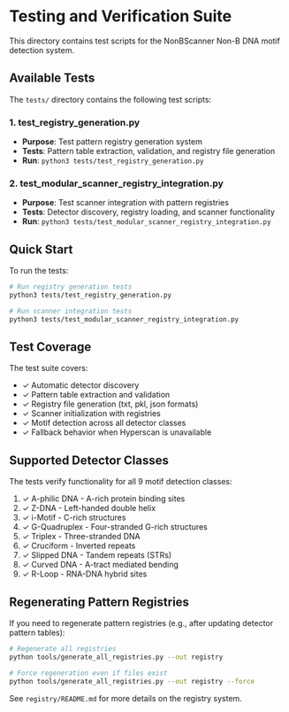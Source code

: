 # Testing and Verification Suite

This directory contains test scripts for the NonBScanner Non-B DNA motif detection system.

## Available Tests

The `tests/` directory contains the following test scripts:

### 1. test_registry_generation.py
- **Purpose**: Test pattern registry generation system
- **Tests**: Pattern table extraction, validation, and registry file generation
- **Run**: `python3 tests/test_registry_generation.py`

### 2. test_modular_scanner_registry_integration.py  
- **Purpose**: Test scanner integration with pattern registries
- **Tests**: Detector discovery, registry loading, and scanner functionality
- **Run**: `python3 tests/test_modular_scanner_registry_integration.py`

## Quick Start

To run the tests:

```bash
# Run registry generation tests
python3 tests/test_registry_generation.py

# Run scanner integration tests
python3 tests/test_modular_scanner_registry_integration.py
```

## Test Coverage

The test suite covers:

- ✓ Automatic detector discovery
- ✓ Pattern table extraction and validation
- ✓ Registry file generation (txt, pkl, json formats)
- ✓ Scanner initialization with registries
- ✓ Motif detection across all detector classes
- ✓ Fallback behavior when Hyperscan is unavailable

## Supported Detector Classes

The tests verify functionality for all 9 motif detection classes:

1. ✓ A-philic DNA    - A-rich protein binding sites
2. ✓ Z-DNA           - Left-handed double helix
3. ✓ i-Motif         - C-rich structures
4. ✓ G-Quadruplex    - Four-stranded G-rich structures
5. ✓ Triplex         - Three-stranded DNA
6. ✓ Cruciform       - Inverted repeats
7. ✓ Slipped DNA     - Tandem repeats (STRs)
8. ✓ Curved DNA      - A-tract mediated bending
9. ✓ R-Loop          - RNA-DNA hybrid sites

## Regenerating Pattern Registries

If you need to regenerate pattern registries (e.g., after updating detector pattern tables):

```bash
# Regenerate all registries
python tools/generate_all_registries.py --out registry

# Force regeneration even if files exist
python tools/generate_all_registries.py --out registry --force
```

See `registry/README.md` for more details on the registry system.
